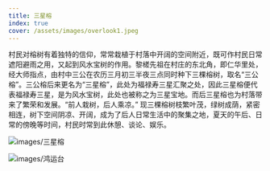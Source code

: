 ```yaml
---
title: 三星榕
index: true
cover: /assets/images/overlook1.jpeg
---
```

村民对榕树有着独特的信仰，常常栽植于村落中开阔的空间附近，既可作村民日常遮阳避雨之用，又起到风水宝树的作用。黎槎先祖在村庄的东北角，即仁华里处，经大师指点，由村中三公在农历三月初三半夜三点同时种下三棵榕树，取名“三公榕”。三公榕后来更名为“三星榕”，此处为福禄寿三星汇聚之处，因此三星榕便代表福禄寿三星，是为风水宝树，此处也被称之为三星宝地。而后三星榕也为村落带来了繁荣和发展。“前人栽树，后人乘凉。” 现三棵榕树枝繁叶茂，绿树成荫，紧密相连，树下空间阴凉、开阔，成为了后人日常生活中的聚集之地，夏天的午后、日常的傍晚等时间，村民时常到此休憩、谈论、娱乐。

![images/三星榕](/assets/images/sanxingrong1.jpg "三星榕")

![images/鸿运台](/assets/images/hongyuntai.jpg "鸿运台")
<VidStack src="/assets/recording/hht.aac" title="鸿运台" />